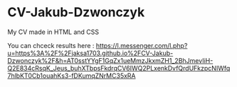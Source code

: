 # CV-Jakub-Dzwonczyk
My CV made in HTML and CSS

You can chceck results here : https://l.messenger.com/l.php?u=https%3A%2F%2Fjaksa1703.github.io%2FCV-Jakub-Dzwonczyk%2F&h=AT0sstYYgF1GqZx1ueMmzJkxmZH1_2BhJmevIiH-Q2E834cRsqK_Jeus_buhXTbpsFkdrqCV6IWQ2PLxenkDvfQrdUFkzpcNIWfq7hlbKT0Cb1ouahKs3-fDKumqZNrMC35xRA
